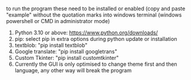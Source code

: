 to run the program these need to be installed or enabled (copy and paste "example" without the quotation marks into windows terminal (windows powershell or CMD in administrator mode)
1. Python 3.10 or above: https://www.python.org/downloads/
2. pip: select pip in extra options during python update or installation
3. textblob: "pip install textblob"
4. Google translate:  "pip install googletrans"
5. Custom Tkinter: "pip install customtkinter"
6. Currently the GUI is only optimised to change theme first and then language, any other way will break the program
